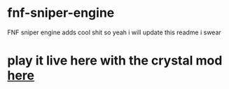 # fnf-sniper-engine
FNF sniper engine adds cool shit so yeah i will update this readme i swear
<h1>play it live here with the crystal mod <a href="https://funkin.online/crystal">here</a><h1>
